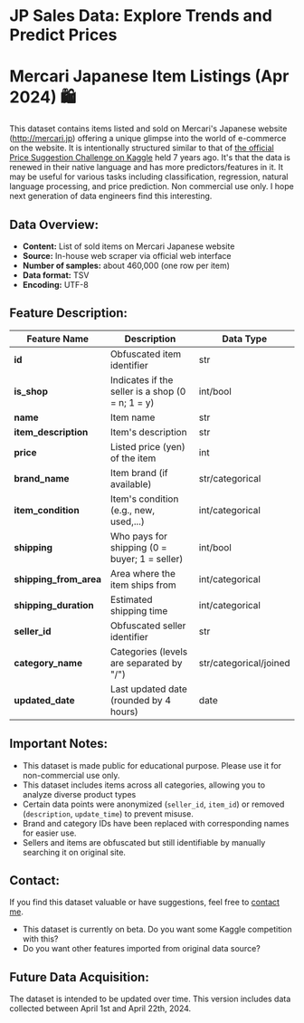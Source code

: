 # JP Sales Data: Explore Trends and Predict Prices 
# Mercari Japanese Item Listings (Apr 2024) 🛍

This dataset contains items listed and sold on Mercari's Japanese website (http://mercari.jp) offering a unique glimpse into the world of e-commerce on the website.
It is intentionally structured similar to that of [the official Price Suggestion Challenge on Kaggle](https://www.kaggle.com/competitions/mercari-price-suggestion-challenge) held 7 years ago. It's that the data is renewed in their native language and has more predictors/features in it.
It may be useful for various tasks including classification, regression, natural language processing, and price prediction.
Non commercial use only. I hope next generation of data engineers find this interesting.


## Data Overview:

- **Content:** List of sold items on Mercari Japanese website
- **Source:** In-house web scraper via official web interface
- **Number of samples:** about 460,000 (one row per item)
- **Data format:** TSV
- **Encoding:** UTF-8

<!--
* **Rich Attributes:** Features item details like name, price, brand, condition, shipping information, category (up to 6 levels), and seller ID (obfuscated).
* **Image URLs:** Each listing includes a link to the primary item image, enabling computer vision and image-based analysis.
* **Time-Series Data:** The "updated_date" field allows you to explore how listings evolve and investigate temporal trends.

## Potential Applications:

* **Price Prediction:** Train machine learning models to predict item prices based on features and historical data.
* **Trend Analysis:** Analyze popular categories, brands, and pricing strategies over time.
* **Market Research:** Gain insights into consumer behavior and preferences on Mercari JP.
* **Natural Language Processing:** Explore item descriptions and titles to understand language used in e-commerce listings.
* **Computer Vision:** Utilize image URLs to classify items or extract visual features.
-->

## Feature Description:

|      Feature Name     |              Description                           |    Data Type    |
|-----------------------|----------------------------------------------------|-----------------|
| **id**                | Obfuscated item identifier                         | str             |
| **is_shop**           | Indicates if the seller is a shop  (0 = n; 1 = y)  | int/bool        |
| **name**              | Item name                                          | str             |
| **item_description**  | Item's description                                 | str             |
| **price**             | Listed price (yen) of the item                     | int             |
| **brand_name**        | Item brand (if available)                          | str/categorical |
| **item_condition**    | Item's condition (e.g., new, used,...)             | int/categorical |
| **shipping**          | Who pays for shipping (0 = buyer; 1 = seller)      | int/bool        |
| **shipping_from_area**| Area where the item ships from                     | int/categorical |
| **shipping_duration** | Estimated shipping time                            | int/categorical |
| **seller_id**         | Obfuscated seller identifier                       | str             |
| **category_name**     | Categories (levels are separated by "/")           | str/categorical/joined |
| **updated_date**      | Last updated date (rounded by 4 hours)             | date            |

<!--
| shipping_payer     | Who pays for shipping (seller or buyer)         | String    |
| condition          | Item's condition (e.g., new, used)              | String    |
| status             | Current status of the item (e.g., active, sold) | String    |
| shipping_method    | Shipping method used                            | String    |
| image_0            | URL of the item's cover photo                   | String    |
| image_N            | URLs of the item's photo (upto 24 photos)       | String    |
| category_name_N    | Category level N (up to 6 levels)               | String    |
-->

## Important Notes:

- This dataset is made public for educational purpose. Please use it for non-commercial use only.
- This dataset includes items across all categories, allowing you to analyze diverse product types
- Certain data points were anonymized (`seller_id`, `item_id`) or removed (`description`, `update_time`) to prevent misuse.
- Brand and category IDs have been replaced with corresponding names for easier use.
- Sellers and items are obfuscated but still identifiable by manually searching it on original site.

## Contact:

If you find this dataset valuable or have suggestions, feel free to [contact me](hyamamoto2000@gmail.com). 
- This dataset is currently on beta. Do you want some Kaggle competition with this?
- Do you want other features imported from original data source?
<!--
We encourage you to explore this dataset and share your findings with the Kaggle community!
-->

## Future Data Acquisition:

The dataset is intended to be updated over time.
This version includes data collected between April 1st and April 22th, 2024.

